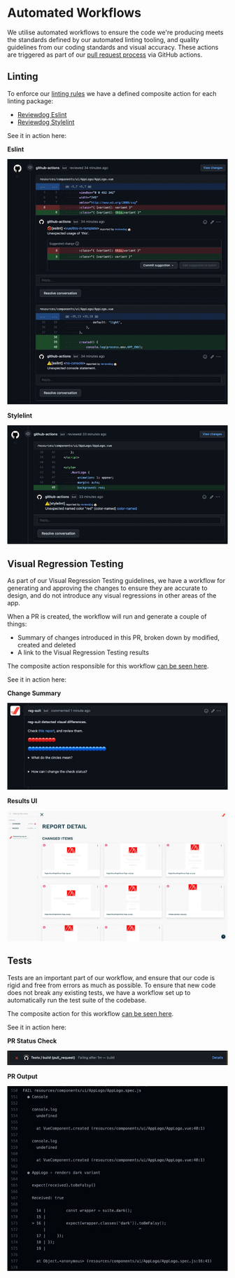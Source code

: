 # Automated Workflows

We utilise automated workflows to ensure the code we're producing meets the standards defined by our automated linting tooling, and quality guidelines from our coding standards and visual accuracy. These actions are triggered as part of our [pull request process](../general/pull-requests.md) via GitHub actions.

## Linting

To enforce our [linting rules](./linting/README.md) we have a defined composite action for each linting package:

- [Reviewdog Eslint](https://github.com/netsells/github-actions-frontend/tree/main/reviewdog-eslint)
- [Reviewdog Stylelint](https://github.com/netsells/github-actions-frontend/tree/main/reviewdog-stylelint)

See it in action here:

<spoiler>

**Eslint**

![Eslint workflow output](../.vuepress/public/images/frontend/automated-workflows/eslint-workflow.jpg)

**Stylelint**

![Stylelint workflow output](../.vuepress/public/images/frontend/automated-workflows/stylelint-workflow.jpg)

</spoiler>

## Visual Regression Testing

As part of our Visual Regression Testing guidelines, we have a workflow for generating and approving the changes to ensure they are accurate to design, and do not introduce any visual regressions in other areas of the app.

When a PR is created, the workflow will run and generate a couple of things: 
- Summary of changes introduced in this PR, broken down by modified, created and deleted
- A link to the Visual Regression Testing results

The composite action responsible for this workflow [can be seen here](https://github.com/netsells/github-actions-frontend/tree/main/visual-regression-testing).

See it in action here:

<spoiler>

**Change Summary**

![VRT Change Summary](../.vuepress/public/images/frontend/automated-workflows/vrt-change-summary.jpg)

**Results UI**

![Results UI](../.vuepress/public/images/frontend/automated-workflows/vrt-results-ui.jpg)

</spoiler>

## Tests

Tests are an important part of our workflow, and ensure that our code is rigid and free from errors as much as possible. To ensure that new code does not break any existing tests, we have a workflow set up to automatically run the test suite of the codebase.

The composite action for this workflow [can be seen here](https://github.com/netsells/github-actions-frontend/tree/main/tests).

See it in action here:

<spoiler>

**PR Status Check**

![PR Status check output](../.vuepress/public/images/frontend/automated-workflows/tests-pr-check.jpg)

**PR Output**

![PR output](../.vuepress/public/images/frontend/automated-workflows/tests-pr-output.jpg)

</spoiler>
